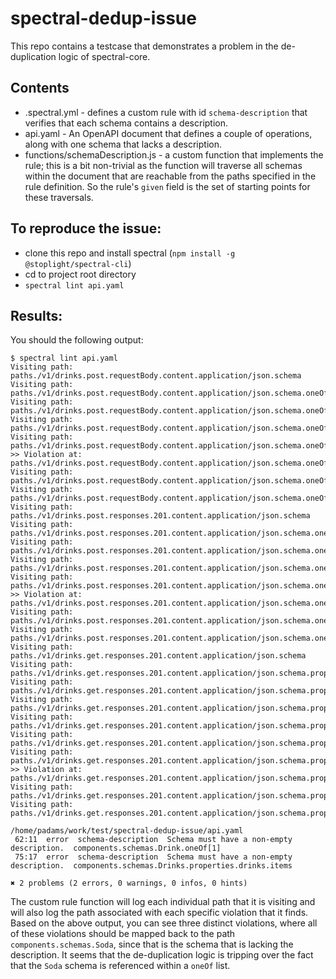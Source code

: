 # spectral-dedup-issue

This repo contains a testcase that demonstrates a problem in
the de-duplication logic of spectral-core.

## Contents
- .spectral.yml - defines a custom rule with id `schema-description` that
verifies that each schema contains a description.
- api.yaml - An OpenAPI document that defines a couple of operations, along
with one schema that lacks a description.
- functions/schemaDescription.js - a custom function that implements the rule; this
is a bit non-trivial as the function will traverse all schemas within the document
that are reachable from the paths specified in the rule definition.  So the rule's
`given` field is the set of starting points for these traversals.

## To reproduce the issue:
- clone this repo and install spectral (`npm install -g @stoplight/spectral-cli`)
- cd to project root directory
- `spectral lint api.yaml`

## Results:
You should the following output:
```
$ spectral lint api.yaml
Visiting path: paths./v1/drinks.post.requestBody.content.application/json.schema
Visiting path: paths./v1/drinks.post.requestBody.content.application/json.schema.oneOf.0
Visiting path: paths./v1/drinks.post.requestBody.content.application/json.schema.oneOf.0.properties.type
Visiting path: paths./v1/drinks.post.requestBody.content.application/json.schema.oneOf.0.properties.fruit
Visiting path: paths./v1/drinks.post.requestBody.content.application/json.schema.oneOf.1
>> Violation at: paths./v1/drinks.post.requestBody.content.application/json.schema.oneOf.1
Visiting path: paths./v1/drinks.post.requestBody.content.application/json.schema.oneOf.1.properties.type
Visiting path: paths./v1/drinks.post.requestBody.content.application/json.schema.oneOf.1.properties.name
Visiting path: paths./v1/drinks.post.responses.201.content.application/json.schema
Visiting path: paths./v1/drinks.post.responses.201.content.application/json.schema.oneOf.0
Visiting path: paths./v1/drinks.post.responses.201.content.application/json.schema.oneOf.0.properties.type
Visiting path: paths./v1/drinks.post.responses.201.content.application/json.schema.oneOf.0.properties.fruit
Visiting path: paths./v1/drinks.post.responses.201.content.application/json.schema.oneOf.1
>> Violation at: paths./v1/drinks.post.responses.201.content.application/json.schema.oneOf.1
Visiting path: paths./v1/drinks.post.responses.201.content.application/json.schema.oneOf.1.properties.type
Visiting path: paths./v1/drinks.post.responses.201.content.application/json.schema.oneOf.1.properties.name
Visiting path: paths./v1/drinks.get.responses.201.content.application/json.schema
Visiting path: paths./v1/drinks.get.responses.201.content.application/json.schema.properties.drinks
Visiting path: paths./v1/drinks.get.responses.201.content.application/json.schema.properties.drinks.items
Visiting path: paths./v1/drinks.get.responses.201.content.application/json.schema.properties.drinks.items.oneOf.0
Visiting path: paths./v1/drinks.get.responses.201.content.application/json.schema.properties.drinks.items.oneOf.0.properties.type
Visiting path: paths./v1/drinks.get.responses.201.content.application/json.schema.properties.drinks.items.oneOf.0.properties.fruit
Visiting path: paths./v1/drinks.get.responses.201.content.application/json.schema.properties.drinks.items.oneOf.1
>> Violation at: paths./v1/drinks.get.responses.201.content.application/json.schema.properties.drinks.items.oneOf.1
Visiting path: paths./v1/drinks.get.responses.201.content.application/json.schema.properties.drinks.items.oneOf.1.properties.type
Visiting path: paths./v1/drinks.get.responses.201.content.application/json.schema.properties.drinks.items.oneOf.1.properties.name

/home/padams/work/test/spectral-dedup-issue/api.yaml
 62:11  error  schema-description  Schema must have a non-empty description.  components.schemas.Drink.oneOf[1]
 75:17  error  schema-description  Schema must have a non-empty description.  components.schemas.Drinks.properties.drinks.items

✖ 2 problems (2 errors, 0 warnings, 0 infos, 0 hints)
```

The custom rule function will log each individual path that it is visiting and will also
log the path associated with each specific violation that it finds.
Based on the above output, you can see three distinct violations, where all of these violations
should be mapped back to the path `components.schemas.Soda`, since that is the schema that is
lacking the description.
It seems that the de-duplication logic is tripping over the fact that the `Soda` schema
is referenced within a `oneOf` list.
